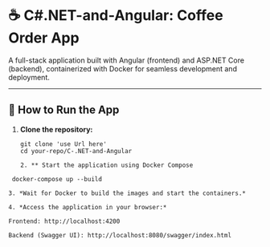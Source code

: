 # ☕ C#.NET-and-Angular: Coffee Order App
A full-stack application built with Angular (frontend) and ASP.NET Core (backend), containerized with Docker for seamless development and deployment.

---
## 🚀 How to Run the App

1. **Clone the repository:**
   ```bsh
   git clone 'use Url here'
   cd your-repo/C-.NET-and-Angular

   2. ** Start the application using Docker Compose
   
  ```bsh
   docker-compose up --build

3. *Wait for Docker to build the images and start the containers.*

4. *Access the application in your browser:*

 Frontend: http://localhost:4200

 Backend (Swagger UI): http://localhost:8080/swagger/index.html

